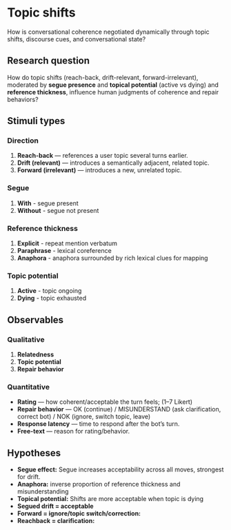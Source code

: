 # Topic shifts 
How is conversational coherence negotiated dynamically through topic shifts, discourse cues, and conversational state?

## Research question
How do topic shifts (reach-back, drift-relevant, forward-irrelevant), moderated by **segue presence** and **topical potential** (active vs dying) and **reference thickness**, influence human judgments of coherence and repair behaviors?

## Stimuli types

### Direction
1. **Reach-back** — references a user topic several turns earlier.
2. **Drift (relevant)** — introduces a semantically adjacent, related topic.
3. **Forward (irrelevant)** — introduces a new, unrelated topic.

### Segue
1. **With** - segue present
2. **Without** - segue not present

### Reference thickness
1. **Explicit** - repeat mention verbatum
2. **Paraphrase** - lexical coreference
3. **Anaphora** - anaphora surrounded by rich lexical clues for mapping

### Topic potential
1. **Active** - topic ongoing
2. **Dying** - topic exhausted

## Observables

### Qualitative
1. **Relatedness**
2. **Topic potential**
3. **Repair behavior**

### Quantitative
* **Rating** — how coherent/acceptable the turn feels; (1–7 Likert)
* **Repair behavior** — OK (continue) / MISUNDERSTAND (ask clarification, correct bot) / NOK (ignore, switch topic, leave)
* **Response latency** — time to respond after the bot’s turn.
* **Free-text** — reason for rating/behavior.

## Hypotheses

* **Segue effect:** Segue increases acceptability across all moves, strongest for drift.
* **Anaphora:** inverse proportion of reference thickness and misunderstanding
* **Topical potential:** Shifts are more acceptable when topic is dying
* **Segued drift = acceptable**
* **Forward = ignore/topic switch/correction:**
* **Reachback = clarification:**
